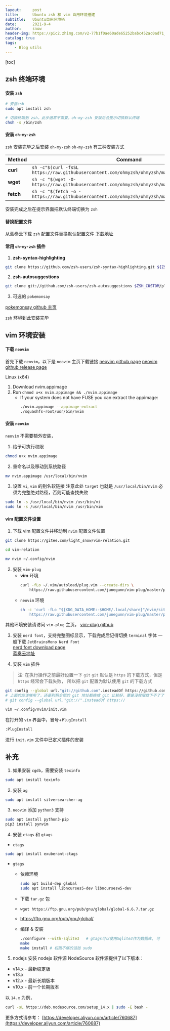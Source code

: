```yaml
---
layout:     post
title:      Ubuntu zsh 和 vim 自用环境搭建
subtitle:   Ubuntu自用环境搭
date:       2021-9-4
author:     snow
header-img: https://pic2.zhimg.com/v2-77b1f0ae60ade65252babc452ac0ad71_r.jpg
catalog: true
tags:
    - Blog utils
---
```


[toc]

## zsh 终端环境

#### 安装 `zsh`
```sh
# 安装zsh
sudo apt install zsh

# 切换终端到 zsh，此步通常不需要，oh-my-zsh 安装后会提示切换默认终端
chsh -s /bin/zsh

```

#### 安装 `oh-my-zsh`
`zsh` 安装完毕之后安装 `oh-my-zsh`
`oh-my-zsh` 有三种安装方式

| Method | Command                                                                                           |
| ------ | ------------------------------------------------------------------------------------------------- |
| **curl**   | `sh -c"$(curl -fsSL https://raw.githubusercontent.com/ohmyzsh/ohmyzsh/master/tools/install.sh)"`  |
| **wget**   | `sh -c "$(wget -O- https://raw.githubusercontent.com/ohmyzsh/ohmyzsh/master/tools/install.sh)"`   |
| **fetch**  | `sh -c "$(fetch -o - https://raw.githubusercontent.com/ohmyzsh/ohmyzsh/master/tools/install.sh)"` |

安装完成之后在提示界面把默认终端切换为 `zsh`

#### 替换配置文件
从蓝奏云下载 `zsh` 配置文件替换默认配置文件
[下载地址](https://xuezhong.lanzoui.com/iDGYhtb2zzc?w)

#### 常用 `oh-my-zsh` 插件
1. **zsh-syntax-highlighting**
```sh
git clone https://github.com/zsh-users/zsh-syntax-highlighting.git ${ZSH_CUSTOM:-~/.oh-my-zsh/custom}/plugins/zsh-syntax-highlighting
```
2. **zsh-autosuggestions**
```sh
git clone git://github.com/zsh-users/zsh-autosuggestions $ZSH_CUSTOM/plugins/zsh-autosuggestions
```

3. 可选的 `pokemonsay`

[pokemonsay github 主页](https://github.com/possatti/pokemonsay)


`zsh` 环境到此安装完毕

## vim 环境安装
#### 下载 `neovim`
首先下载 `neovim`，以下是 `neovim` 主页下载链接
[neovim github page](https://github.com/neovim/neovim)
[neovim github release page](https://github.com/neovim/neovim/releases)

Linux (x64)
1. Download nvim.appimage
2. Run `chmod u+x nvim.appimage && ./nvim.appimage`
    - If your system does not have FUSE you can extract the appimage:
        ```sh
        ./nvim.appimage --appimage-extract
        ./squashfs-root/usr/bin/nvim
        ```

#### 安装 `neovim`
`neovim` 不需要额外安装，
1. 给予可执行权限
```sh
chmod u+x nvim.appimage
```
2. 重命名以及移动到系统路径
```sh
mv nvim.appimage /usr/local/bin/nvim
```
3. 设置 `vi`, `vim` 的别名软链接
注意此处 `target` 也就是 `/usr/local/bin/nvim` 必须为完整绝对路径，否则可能查找失败 
```sh
sudo ln -s /usr/local/bin/nvim /usr/bin/vi
sudo ln -s /usr/local/bin/nvim /usr/bin/vim
```

#### vim 配置文件设置
1. 下载 vim 配置文件并移动到 `nvim` 配置文件位置

```sh
git clone https://gitee.com/light_snow/vim-relation.git

cd vim-relation

mv nvim ~/.config/nvim
```

2. 安装 `vim-plug`  
    - **vim** 环境
        ```sh
        curl -fLo ~/.vim/autoload/plug.vim --create-dirs \
            https://raw.githubusercontent.com/junegunn/vim-plug/master/plug.vim
        ```
    - `neovim` 环境
        ```sh
        sh -c 'curl -fLo "${XDG_DATA_HOME:-$HOME/.local/share}"/nvim/site/autoload/plug.vim --create-dirs \
            https://raw.githubusercontent.com/junegunn/vim-plug/master/plug.vim'
        ```
其他环境安装请访问 `vim-plug` 主页，
[vim-plug github](https://github.com/junegunn/vim-plug)

3. 安装 `nerd font`，支持完整图标显示，下载完成后记得切换 `terminal` 字体
一般下载 `JetBrainsMono Nerd Font`  
[nerd font download page](https://www.nerdfonts.com/font-downloads)  
[蓝奏云地址](https://xuezhong.lanzoui.com/inBQEvnhroh)

4. 安装 `vim` 插件  
> 注: 在执行操作之前最好设置一下 `git`
> `git` 默认是 `https` 的下载方式，但是 `https` 经常会下载失败，
> 所以把 `git` 配置为默认使用 `git` 的下载方式
```sh
git config --global url."git://github.com".insteadOf https://github.com
# 上面的应该够用了，还是别把全部的 git 地址都换成 git 比较好，要是没权限就下不了了
# git config --global url."git://".insteadOf https://
```

```sh
vim ~/.config/nvim/init.vim
```
在打开的 `vim` 界面中，冒号+`PlugInstall`
```sh
:PlugInstall
```
进行 `init.vim` 文件中已定义插件的安装

## 补充
1. 如果安装 `cgdb`，需要安装 `texinfo`  
```sh
sudo apt install texinfo
```

2. 安装 `ag`  
```sh
sudo apt install silversearcher-ag
```

3. `neovim` 添加 `python3` 支持  
```sh
sudo apt install python3-pip
pip3 install pynvim
```

4. 安装 `ctags` 和 `gtags`  
- `ctags`
```sh
sudo apt install exuberant-ctags
```

- `gtags`
    - 依赖环境
        ```sh
        sudo apt build-dep global
        sudo apt install libncurses5-dev libncursesw5-dev
        ```
    - 下载 `tar.gz` 包
    - `wget https://ftp.gnu.org/pub/gnu/global/global-6.6.7.tar.gz`
    - https://ftp.gnu.org/pub/gnu/global/

    - 编译 & 安装
        ```sh
        ./configure --with-sqlite3   # gtags可以使用Sqlite3作为数据库, 可   加可不加
        make
        make install # 权限不够的话加 sudo
        ```

5. nodejs 安装
nodejs 软件源
NodeSource 软件源提供了以下版本：
- v14.x - 最新稳定版
- v13.x
- v12.x - 最新长期版本
- v10.x - 前一个长期版本

以 `14.x` 为例，
```sh
curl -sL https://deb.nodesource.com/setup_14.x | sudo -E bash -
```
更多方式请参考： [https://developer.aliyun.com/article/760687](https://developer.aliyun.com/article/760687)


